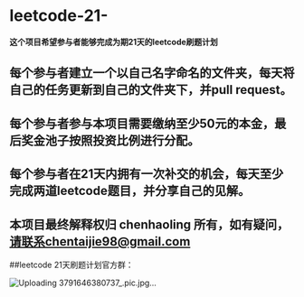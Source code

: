 # leetcode-21-
**这个项目希望参与者能够完成为期21天的leetcode刷题计划**

## 每个参与者建立一个以自己名字命名的文件夹，每天将自己的任务更新到自己的文件夹下，并pull request。
## 每个参与者参与本项目需要缴纳至少50元的本金，最后奖金池子按照投资比例进行分配。
## 每个参与者在21天内拥有一次补交的机会，每天至少完成两道leetcode题目，并分享自己的见解。
## 本项目最终解释权归 chenhaoling 所有，如有疑问，请联系chentaijie98@gmail.com

##leetcode 21天刷题计划官方群：

![Uploading 3791646380737_.pic.jpg…]()
